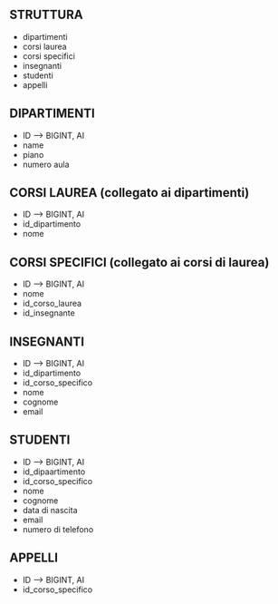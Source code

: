 ## STRUTTURA
- dipartimenti
- corsi laurea
- corsi specifici
- insegnanti
- studenti
- appelli


## DIPARTIMENTI
- ID --> BIGINT, AI
- name
- piano
- numero aula

## CORSI LAUREA (collegato ai dipartimenti)
- ID --> BIGINT, AI
- id_dipartimento
- nome

## CORSI SPECIFICI (collegato ai corsi di laurea)
- ID --> BIGINT, AI
- nome
- id_corso_laurea
- id_insegnante

## INSEGNANTI
- ID --> BIGINT, AI
- id_dipartimento
- id_corso_specifico
- nome
- cognome
- email

## STUDENTI
- ID --> BIGINT, AI
- id_dipaartimento
- id_corso_specifico
- nome
- cognome
- data di nascita
- email
- numero di telefono

## APPELLI
- ID --> BIGINT, AI
- id_corso_specifico